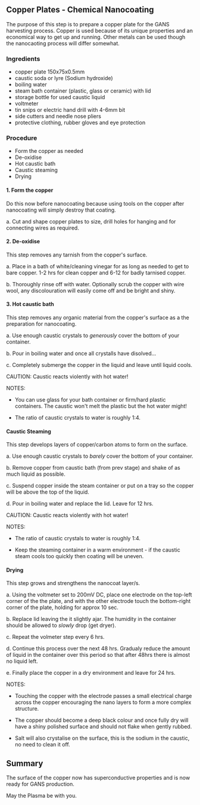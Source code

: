 ## Copper Plates - Chemical Nanocoating 

The purpose of this step is to prepare a copper plate for the GANS harvesting process.  Copper is used because of its unique properties and an economical way to get up and running.  Other metals can be used though the nanocaoting process will differ somewhat.

### Ingredients
  - copper plate 150x75x0.5mm
  - caustic soda or lyre (Sodium hydroxide)
  - boiling water
  - steam bath container (plastic, glass or ceramic) with lid
  - storage bottle for used caustic liquid
  - voltmeter
  - tin snips or electric hand drill with 4-6mm bit
  - side cutters and needle nose pliers
  - protective clothing, rubber gloves and eye protection

### Procedure
* Form the copper as needed
* De-oxidise
* Hot caustic bath
* Caustic steaming
* Drying

#### 1. Form the copper
Do this now before nanocoating because using tools on the copper after nanocoating will simply  destroy that coating.

a. Cut and shape copper plates to size, drill holes for hanging and for connecting wires as required.

#### 2. De-oxidise
This step removes any tarnish from the copper's surface.  

a. Place in a bath of white/cleaning vinegar for as long as needed to get to bare copper.  1-2 hrs for clean copper and 6-12 for badly tarnised copper. 

b. Thoroughly rinse off with water. Optionally scrub the copper with wire wool, any discolouration will easily come off and be bright and shiny.  

#### 3. Hot caustic bath
This step removes any organic material from the copper's surface as a the preparation for nanocoating.  

a. Use enough caustic crystals to _generously_ cover the bottom of your container.  

b. Pour in boiling water and once all crystalls have disolved...  

c. Completely submerge the copper in the liquid and leave until liquid cools.  

CAUTION: Caustic reacts violently with hot water!  

NOTES:  

* You can use glass for your bath container or firm/hard plastic containers.  The caustic won't melt the plastic but the hot water might!

* The ratio of caustic crystals to water is roughly 1:4.


#### Caustic Steaming
This step develops layers of copper/carbon atoms to form on the surface. 

a. Use enough caustic crystals to _barely_ cover the bottom of your container.  

b. Remove copper from caustic bath (from prev stage) and shake of as much liquid as possible.

c. Suspend copper inside the steam container or put on a tray so the copper will be above the top of the liquid. 

d. Pour in boiling water and replace the lid. Leave for 12 hrs.

CAUTION: Caustic reacts violently with hot water!  

NOTES:  

* The ratio of caustic crystals to water is roughly 1:4.

* Keep the steaming container in a warm environment - if the caustic steam cools too quickly then coating will be uneven.


#### Drying
This step grows and strengthens the nanocoat layer/s.  

a. Using the voltmeter set to 200mV DC, place one electrode on the top-left corner of the the plate, and with the other electrode touch the bottom-right corner of the plate, holding for approx 10 sec.

b. Replace lid leaving the it slightly ajar. The humidity in the container should be allowed to _slowly_ drop (get dryer).  

c. Repeat the volmeter step every 6 hrs.

d. Continue this process over the next 48 hrs.  Gradualy reduce the amount of liquid in the container over this period so that after 48hrs there is almost no liquid left.

e. Finally place the copper in a dry environment and leave for 24 hrs.


NOTES:  

* Touching the copper with the electrode passes a small electrical charge across the copper encouraging the nano layers to form a more complex structure.

* The copper should become a deep black colour and once fully dry will have a shiny polished surface and should not flake when gently rubbed.  

* Salt will also crystalise on the surface, this is the sodium in the caustic, no need to clean it off.


## Summary
The surface of the copper now has superconductive properties and is now ready for GANS production.


May the Plasma be with you.
